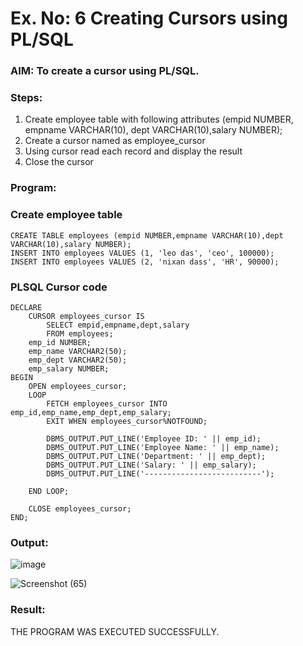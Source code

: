 # Ex. No: 6 Creating Cursors using PL/SQL

### AIM: To create a cursor using PL/SQL.

### Steps:
1. Create employee table with following attributes (empid NUMBER, empname VARCHAR(10), dept VARCHAR(10),salary NUMBER);
2. Create a cursor named as employee_cursor
3. Using cursor read each record and display the result
4. Close the cursor

### Program:
### Create employee table
```
CREATE TABLE employees (empid NUMBER,empname VARCHAR(10),dept VARCHAR(10),salary NUMBER);
INSERT INTO employees VALUES (1, 'leo das', 'ceo', 100000);
INSERT INTO employees VALUES (2, 'nixan dass', 'HR', 90000);

```
### PLSQL Cursor code
```
DECLARE
	CURSOR employees_cursor IS
		SELECT empid,empname,dept,salary
		FROM employees;
	emp_id NUMBER;
	emp_name VARCHAR2(50);
	emp_dept VARCHAR2(50);
	emp_salary NUMBER;
BEGIN
	OPEN employees_cursor;
	LOOP
		FETCH employees_cursor INTO emp_id,emp_name,emp_dept,emp_salary;
		EXIT WHEN employees_cursor%NOTFOUND;
		
		DBMS_OUTPUT.PUT_LINE('Employee ID: ' || emp_id);
		DBMS_OUTPUT.PUT_LINE('Employee Name: ' || emp_name);
		DBMS_OUTPUT.PUT_LINE('Department: ' || emp_dept);
		DBMS_OUTPUT.PUT_LINE('Salary: ' || emp_salary);
		DBMS_OUTPUT.PUT_LINE('--------------------------');
	
	END LOOP;
	
	CLOSE employees_cursor;
END;

```

### Output:
![image](https://github.com/NIXANDASS/Ex-no-6-Creating-Cursors-using-PL-SQL/assets/118781418/b8eb3e49-48b7-410b-8fb6-9403353884c0)

![Screenshot (65)](https://github.com/NIXANDASS/Ex-no-6-Creating-Cursors-using-PL-SQL/assets/118781418/ec05c328-5010-469d-92f2-fa3483a4fb42)

### Result:
THE PROGRAM WAS EXECUTED SUCCESSFULLY.
